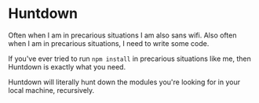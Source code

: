 # Huntdown

Often when I am in precarious situations I am also sans wifi. Also often when I am in precarious situations, I need to write some code.

If you've ever tried to run `npm install` in precarious situations like me, then Huntdown is exactly what you need.

Huntdown will literally hunt down the modules you're looking for in your local machine, recursively.
